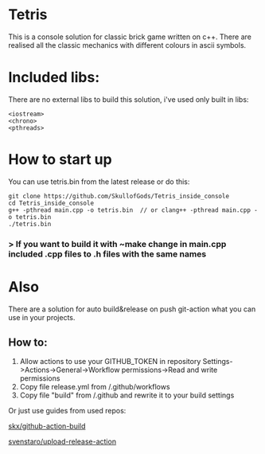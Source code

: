 # Tetris
This is a console solution for classic brick game written on c++. 
There are realised all the classic mechanics with different colours in ascii symbols.

# Included libs:
There are no external libs to build this solution, i've used only built in libs:
```
<iostream>
<chrono>
<pthreads>
```

# How to start up
You can use tetris.bin from the latest release or do this:

```
git clone https://github.com/SkullofGods/Tetris_inside_console
cd Tetris_inside_console
g++ -pthread main.cpp -o tetris.bin  // or clang++ -pthread main.cpp -o tetris.bin
./tetris.bin
```

### > If you want to build it with ~make change in main.cpp included .cpp files to .h files with the same names

# Also
There are a solution for auto build&release on push git-action what you can use in your projects. 

## How to:
1. Allow actions to use your GITHUB_TOKEN in repository Settings->Actions->General->Workflow permissions->Read and write permissions
2. Copy file release.yml from /.github/workflows
3. Copy file "build" from /.github and rewrite it to your build settings

Or just use guides from used repos:

  [skx/github-action-build](https://github.com/skx/github-action-build)
  
  [svenstaro/upload-release-action](https://github.com/svenstaro/upload-release-action)

